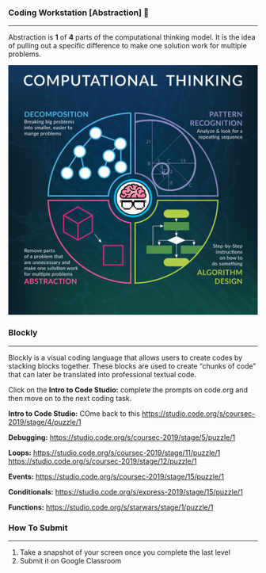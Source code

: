 ### Coding Workstation [Abstraction] 🔎
____________________________________________________________________________________
Abstraction is **1** of **4** parts of the computational thinking model. It is the idea of pulling out a specific difference to make one solution work for multiple problems.

![Computational Thinking](img/ComputationalThinkingProductLogo.png)

### Blockly
____________________________________________________________________________________
Blockly is a visual coding language that allows users to create codes by stacking blocks together. These blocks are used to create “chunks of code” that can later be translated into professional textual code.

Click on the **Intro to Code Studio:** complete the prompts on code.org and then move on to the next coding task.

**Intro to Code Studio:** COme back to this
https://studio.code.org/s/coursec-2019/stage/4/puzzle/1

**Debugging:**
https://studio.code.org/s/coursec-2019/stage/5/puzzle/1

**Loops:**
https://studio.code.org/s/coursec-2019/stage/11/puzzle/1
https://studio.code.org/s/coursec-2019/stage/12/puzzle/1

**Events:**
https://studio.code.org/s/coursec-2019/stage/15/puzzle/1

**Conditionals:**
https://studio.code.org/s/express-2019/stage/15/puzzle/1

**Functions:**
https://studio.code.org/s/starwars/stage/1/puzzle/1

### How To Submit
____________________________________________________________________________________
1. Take a snapshot of your screen once you complete the last level
2. Submit it on Google Classroom